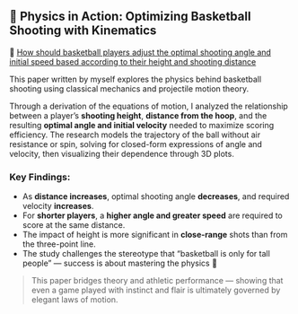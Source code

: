 
## 🏀 Physics in Action: Optimizing Basketball Shooting with Kinematics

📄 [How should basketball players adjust the optimal shooting angle and initial speed based according to their height and shooting distance](https://ellianali.github.io/assets/pdf/BinxiLi_final_physics.pdf)

This paper written by myself explores the physics behind basketball shooting using classical mechanics and projectile motion theory.

Through a derivation of the equations of motion, I analyzed the relationship between a player’s **shooting height**, **distance from the hoop**, and the resulting **optimal angle and initial velocity** needed to maximize scoring efficiency. The research models the trajectory of the ball without air resistance or spin, solving for closed-form expressions of angle and velocity, then visualizing their dependence through 3D plots.

### Key Findings:
- As **distance increases**, optimal shooting angle **decreases**, and required velocity **increases**.
- For **shorter players**, a **higher angle and greater speed** are required to score at the same distance.
- The impact of height is more significant in **close-range** shots than from the three-point line.
- The study challenges the stereotype that “basketball is only for tall people” — success is about mastering the physics 📐

> This paper bridges theory and athletic performance — showing that even a game played with instinct and flair is ultimately governed by elegant laws of motion.
